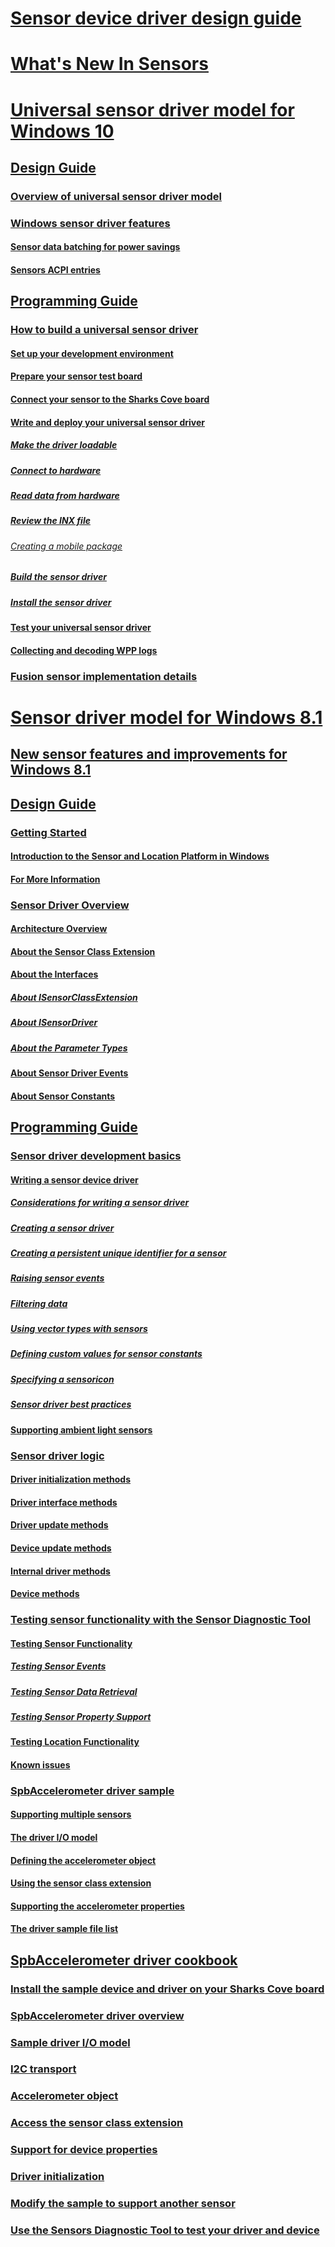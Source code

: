 # [Sensor device driver design guide](index.md)
# [What's New In Sensors](what-s-new-in-sensors.md)
# [Universal sensor driver model for Windows 10](converged-sensor-driver-model-for-windows-10.md)
## [Design Guide](design-guide.md)
### [Overview of universal sensor driver model](overview-of-converged-sensor-driver-model.md)
### [Windows sensor driver features](windows-sensor-driver-features.md)
#### [Sensor data batching for power savings](sensor-batching-for-power-saving-.md)
#### [Sensors ACPI entries](sensors-acpi-entries.md)
## [Programming Guide](programming-guide-v2.md)
### [How to build a universal sensor driver](how-to-build-a-universal-sensor-driver.md)
#### [Set up your development environment](set-up-your-development-environment.md)
#### [Prepare your sensor test board](prepare-your-sensor-test-board.md)
#### [Connect your sensor to the Sharks Cove board](connect-your-sensor-to-the-sharks-cove-board.md)
#### [Write and deploy your universal sensor driver](write-and-deploy-your-universal-sensor-driver.md)
##### [Make the driver loadable](make-the-driver-loadable.md)
##### [Connect to hardware](connect-to-hardware.md)
##### [Read data from hardware](read-data-from-hardware.md)
##### [Review the INX file](review-and-revise-the-inf-file.md)
###### [Creating a mobile package](creating-a-mobile-package.md)
##### [Build the sensor driver](build-the-sensor-driver.md)
##### [Install the sensor driver](install-the-sensor-driver.md)
#### [Test your universal sensor driver](test-your-universal-sensor-driver.md)
#### [Collecting and decoding WPP logs](collecting-and-decoding-wpp-logs.md)
### [Fusion sensor implementation details](fusion-sensor-implementation-details.md)
# [Sensor driver model for Windows 8.1](sensor-driver-model-for-windows-8-1.md)
## [New sensor features and improvements for Windows 8.1](new-sensor-features-and-improvements-for-windows-8-1.md)
## [Design Guide](sensor-driver-design-guide.md)
### [Getting Started](getting-started.md)
#### [Introduction to the Sensor and Location Platform in Windows](introduction-to-the-sensor-and-location-platform-in-windows.md)
#### [For More Information](for-more-information.md)
### [Sensor Driver Overview](sensor-driver-overview.md)
#### [Architecture Overview](architecture-overview-for-sensor-drivers.md)
#### [About the Sensor Class Extension](about-the-sensor-class-extension.md)
#### [About the Interfaces](about-the-interfaces.md)
##### [About ISensorClassExtension](about-isensorclassextension.md)
##### [About ISensorDriver](about-isensordriver.md)
##### [About the Parameter Types](about-the-parameter-types.md)
#### [About Sensor Driver Events](about-sensor-driver-events.md)
#### [About Sensor Constants](about-sensor-constants.md)
## [Programming Guide](programming-guide.md)
### [Sensor driver development basics](sensor-driver-development-basics.md)
#### [Writing a sensor device driver](writing-a-sensor-device-driver.md)
##### [Considerations for writing a sensor driver](considerations-for-writing-a-sensor-driver.md)
##### [Creating a sensor driver](creating-the-driver.md)
##### [Creating a persistent unique identifier for a sensor](creating-a-persistent-unique-identifier.md)
##### [Raising sensor events](raising-events.md)
##### [Filtering data](filtering-data.md)
##### [Using vector types with sensors](using-vector-types.md)
##### [Defining custom values for sensor constants](defining-custom-values-for-constants.md)
##### [Specifying a sensoricon](specifying-an-icon.md)
##### [Sensor driver best practices](sensor-driver-best-practices.md)
#### [Supporting ambient light sensors](supporting-ambient-light-sensors.md)
### [Sensor driver logic](driver-logic--pseudo-code-.md)
#### [Driver initialization methods](driver-initialization-methods.md)
#### [Driver interface methods](driver-interface-methods.md)
#### [Driver update methods](internal-helper-methods.md)
#### [Device update methods](device-update-methods.md)
#### [Internal driver methods](internal-driver-methods.md)
#### [Device methods](device-methods.md)
### [Testing sensor functionality with the Sensor Diagnostic Tool](the-sensor-diagnostic-tool.md)
#### [Testing Sensor Functionality](testing-sensor-functionality.md)
##### [Testing Sensor Events](testing-sensor-events.md)
##### [Testing Sensor Data Retrieval](testing-sensor-properties.md)
##### [Testing Sensor Property Support](testing-and-logging-sensor-data.md)
#### [Testing Location Functionality](testing-location-functionality.md)
#### [Known issues](known-issues.md)
### [SpbAccelerometer driver sample](spbaccelerometer-driver-sample.md)
#### [Supporting multiple sensors](supporting-multiple-sensors.md)
#### [The driver I/O model](the-driver-i-o-model.md)
#### [Defining the accelerometer object](defining-the-accelerometer-object.md)
#### [Using the sensor class extension](using-the-sensor-class-extension.md)
#### [Supporting the accelerometer properties](supporting-the-accelerometer-properties.md)
#### [The driver sample file list](the-driver-sample-file-list.md)
## [SpbAccelerometer driver cookbook](spbaccelerometer-driver-cookbook.md)
### [Install the sample device and driver on your Sharks Cove board](installing-the-sample-device-and-driver-on-your-sharks-cove-board.md)
### [SpbAccelerometer driver overview](spbaccelerometer-driver-overview.md)
### [Sample driver I/O model](the-sample-driver-i-o-model.md)
### [I2C transport](the-i2c-transport.md)
### [Accelerometer object](the-accelerometer-object.md)
### [Access the sensor class extension](accessing-the-sensor-class-extension.md)
### [Support for device  properties](supporting-the-device--properties.md)
### [Driver initialization](driver-initialization.md)
### [Modify the sample to support another sensor](modifying-the-sample-to-support-another-sensor.md)
### [Use the Sensors Diagnostic Tool to test your driver and device](using-the-sensors-diagnostic-tool-to-test-your-driver-and-device.md)

